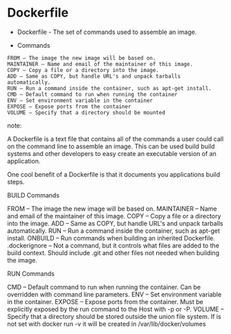 # Dockerfile

* Dockerfile - The set of commands used to assemble an image.

* Commands

```
FROM – The image the new image will be based on.
MAINTAINER – Name and email of the maintainer of this image.
COPY – Copy a file or a directory into the image.
ADD – Same as COPY, but handle URL's and unpack tarballs automatically.
RUN – Run a command inside the container, such as apt-get install.
CMD – Default command to run when running the container
ENV – Set environment variable in the container
EXPOSE – Expose ports from the container
VOLUME – Specify that a directory should be mounted
```

note:

A Dockerfile is a text file that contains all of the commands a user could call
on the command line to assemble an image. This can be used build build systems
and other developers to easy create an executable version of an application.

One cool benefit of a Dockerfile is that it documents you applications build
steps.

BUILD Commands

FROM – The image the new image will be based on.
MAINTAINER – Name and email of the maintainer of this image.
COPY – Copy a file or a directory into the image.
ADD – Same as COPY, but handle URL's and unpack tarballs automatically.
RUN – Run a command inside the container, such as apt-get install.
ONBUILD – Run commands when building an inherited Dockerfile.
.dockerignore – Not a command, but it controls what files are added to the build context. Should include .git and other files not needed when building the image.

RUN Commands

CMD – Default command to run when running the container. Can be overridden with command line parameters.
ENV – Set environment variable in the container.
EXPOSE – Expose ports from the container. Must be explicitly exposed by the run command to the Host with -p or -P.
VOLUME – Specify that a directory should be stored outside the union file system. If is not set with docker run -v it will be created in /var/lib/docker/volumes
